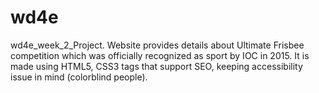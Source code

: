 # wd4e
wd4e_week_2_Project. 
Website provides details about Ultimate Frisbee competition which was officially recognized as sport by IOC in 2015. It is made using HTML5, CSS3 tags that support SEO, keeping accessibility issue in mind (colorblind people).
